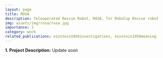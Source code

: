 ```yaml
---
layout: page
title: ROSA
description: Teleoperated Rescue Robot, ROSA, for RoboCup Rescue robot league (Undergraduate Project, 2016)
img: assets/img/rosa/rosa.jpg
importance: 2
category: work
related_publications: einstein1956investigations, einstein1950meaning
---
```


<p><b>1. Project Description:</b> Update soon </p>



